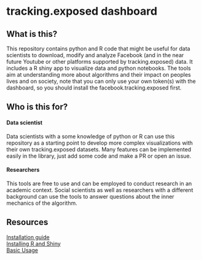 # tracking.exposed dashboard

## What is this?

This repository contains python and R code that might be useful for data scientists to download, modify and analyze Facebook (and in the near future Youtube or other platforms supported by tracking.exposed) data. It includes a R shiny app to visualize data and python notebooks.
The tools aim at understanding more about algorithms and their impact on peoples lives and on society, note that you can only use your own token(s) with the dashboard, so you should install the facebook.tracking.exposed first.

## Who is this for?

#### Data scientist
Data scientists with a some knowledge of python or R can use this repository as a starting point to develop more complex visualizations with their own tracking.exposed datasets. Many features can be implemented easily in the library, just add some code and make a PR or open an issue.

#### Researchers
This tools are free to use and can be employed to conduct research in an academic context. Social scientists as well as researchers with a different background can use the tools to answer questions about the inner mechanics of the algorithm.


## Resources

[Installation guide](https://github.com/tracking-exposed/dashboard/wiki/installing-python-dashboard/)<br>
[Installing R and Shiny](https://github.com/tracking-exposed/dashboard/wiki/Installing-R-and-shinyapp)<br>
[Basic Usage](https://github.com/tracking-exposed/dashboard/wiki/Basic-Usage)
